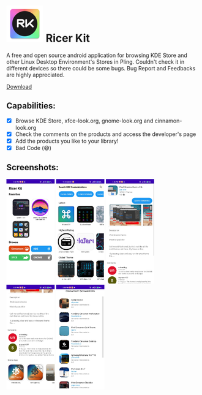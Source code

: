 
# ![logo](https://raw.githubusercontent.com/AERegeneratel38/RicerKit/master/app/src/main/res/mipmap-xhdpi/ic_launcher.png) Ricer Kit

A free and open source android application for browsing KDE Store and other Linux Desktop Environment's Stores in Pling.
Couldn't check it in different devices so there could be some bugs. Bug Report and Feedbacks are highly appreciated.
 
<a href="https://github.com/AERegeneratel38/RicerKit/releases/download/0.8/app-debug.apk">Download</a>

## Capabilities:
- [x] Browse KDE Store, xfce-look.org, gnome-look.org and cinnamon-look.org
- [x] Check the comments on the products and access the developer's page
- [x] Add the products you like to your library!
- [x] Bad Code (:sweat_smile:)

## Screenshots:
<img src="0.jpg" width="25%"></img>
<img src="5.jpg" width="25%"></img>
<img src="2.jpg" width="25%"></img>
<img src="3.jpg" width="25%"></img>
<img src="4.jpg" width="25%"></img>
